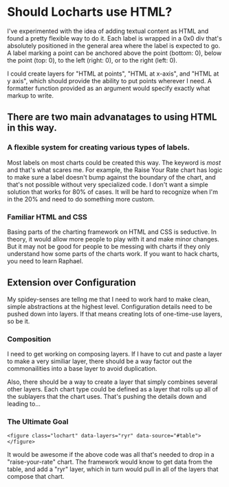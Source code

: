 # Should Locharts use HTML?

I've experimented with the idea of adding textual content as HTML and found a pretty flexible way to do it. Each label is wrapped in a 0x0 div that's absolutely positioned in the general area where the label is expected to go. A label marking a point can be anchored above the point (bottom: 0), below the point (top: 0), to the left (right: 0), or to the right (left: 0).

I could create layers for "HTML at points", "HTML at x-axis", and "HTML at y axis", which should provide the ability to put points wherever I need. A formatter function provided as an argument would specify exactly what markup to write.

## There are two main advanatages to using HTML in this way.

### A flexible system for creating various types of labels.

Most labels on most charts could be created this way. The keyword is *most* and that's what scares me. For example, the Raise Your Rate chart has logic to make sure a label doesn't bump against the boundary of the chart, and that's not possible without very specialized code. I don't want a simple solution that works for 80% of cases. It will be hard to recognize when I'm in the 20% and need to do something more custom.

### Familiar HTML and CSS

Basing parts of the charting framework on HTML and CSS is seductive. In theory, it would allow more people to play with it and make minor changes. But it may not be good for people to be messing with charts if they only understand how some parts of the charts work. If you want to hack charts, you need to learn Raphael.

## Extension over Configuration

My spidey-senses are tellng me that I need to work hard to make clean, simple abstractions at the highest level. Configuration details need to be pushed down into layers. If that means creating lots of one-time-use layers, so be it.

### Composition

I need to get working on composing layers. If I have to cut and paste a layer to make a very similiar layer, there should be a way factor out the commonailities into a base layer to avoid duplication.

Also, there should be a way to create a layer that simply combines several other layers. Each chart type could be defined as a layer that rolls up all of the sublayers that the chart uses. That's pushing the details down and leading to...

### The Ultimate Goal

    <figure class="lochart" data-layers="ryr" data-source="#table"></figure>

It would be awesome if the above code was all that's needed to drop in a "raise-your-rate" chart. The framework would know to get data from the table, and add a "ryr" layer, which in turn would pull in all of the layers that compose that chart.


